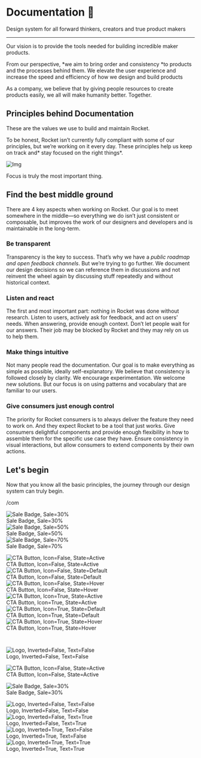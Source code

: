 
# Documentation 🚀

Design system for all forward thinkers, creators and true product makers

---

Our vision is to provide the tools needed for building incredible maker products.

From our perspective, *we aim to bring order and consistency *to products and the processes behind them. We elevate the user experience and increase the speed and efficiency of how we design and build products

As a company, we believe that by giving people resources to create products easily, we all will make humanity better. Together.

## Principles behind Documentation

These are the values we use to build and maintain Rocket.

To be honest, Rocket isn’t currently fully compliant with some of our principles, but we’re working on it every day. These principles help us keep on track and* stay focused on the right things*.

![Img](https://studio-assets.supernova.io/design-systems/14533/9289758a-6300-472a-bbc6-a57098081abf.jpeg)

Focus is truly the most important thing.

## Find the best middle ground

There are 4 key aspects when working on Rocket. Our goal is to meet somewhere in the middle—so everything we do isn’t just consistent or composable, but improves the work of our designers and developers and is maintainable in the long-term.

### Be transparent

Transparency is the key to success. That’s why we have a *public roadmap and open feedback channels*. But we’re trying to go further. We document our design decisions so we can reference them in discussions and not reinvent the wheel again by discussing stuff repeatedly and without historical context.

### Listen and react

The first and most important part: nothing in Rocket was done without research. Listen to users, actively ask for feedback, and act on users’ needs. When answering, provide enough context. Don’t let people wait for our answers. Their job may be blocked by Rocket and they may rely on us to help them.

### Make things intuitive

Not many people read the documentation. Our goal is to make everything as simple as possible, ideally self-explanatory. We believe that consistency is followed closely by clarity. We encourage experimentation. We welcome new solutions. But our focus is on using patterns and vocabulary that are familiar to our users.

### Give consumers just enough control

The priority for Rocket consumers is to always deliver the feature they need to work on. And they expect Rocket to be a tool that just works. Give consumers delightful components and provide enough flexibility in how to assemble them for the specific use case they have. Ensure consistency in visual interactions, but allow consumers to extend components by their own actions.

## Let's begin

Now that you know all the basic principles, the journey through our design system can truly begin.

/com

  
![Sale Badge, Sale=30%](https://studio-assets.supernova.io/design-systems/14533/b24d6587-d69b-4448-ae7f-8643c5be3ad9.png)  
Sale Badge, Sale=30%  
![Sale Badge, Sale=50%](https://studio-assets.supernova.io/design-systems/14533/64fcf5ac-bd00-4ae5-abf9-494fc2cb260d.png)  
Sale Badge, Sale=50%  
![Sale Badge, Sale=70%](https://studio-assets.supernova.io/design-systems/14533/954d33eb-a7e8-4ee0-88d5-16caf9f90dfe.png)  
Sale Badge, Sale=70%  


  
![CTA Button, Icon=False, State=Active](https://studio-assets.supernova.io/design-systems/14533/4ab28497-e503-4384-a7c5-b19fc6fff105.png)  
CTA Button, Icon=False, State=Active  
![CTA Button, Icon=False, State=Default](https://studio-assets.supernova.io/design-systems/14533/71a47172-0e77-41e5-9407-10da361b543b.png)  
CTA Button, Icon=False, State=Default  
![CTA Button, Icon=False, State=Hover](https://studio-assets.supernova.io/design-systems/14533/9e9c66b9-a8e5-4d39-b44d-afb5f34c9d17.png)  
CTA Button, Icon=False, State=Hover  
![CTA Button, Icon=True, State=Active](https://studio-assets.supernova.io/design-systems/14533/23faf8ce-fbec-494a-ac57-f30d9837e651.png)  
CTA Button, Icon=True, State=Active  
![CTA Button, Icon=True, State=Default](https://studio-assets.supernova.io/design-systems/14533/59de0c77-5722-476f-83c7-e6c80b0577a1.png)  
CTA Button, Icon=True, State=Default  
![CTA Button, Icon=True, State=Hover](https://studio-assets.supernova.io/design-systems/14533/e5764a7e-0d08-4f34-913e-387f65ea4c3b.png)  
CTA Button, Icon=True, State=Hover  


```javascript  
  
```

  
![Logo, Inverted=False, Text=False](https://studio-assets.supernova.io/design-systems/14533/1cb27485-dc6c-4196-8323-fa1be1762a1d.png)  
Logo, Inverted=False, Text=False  


  
  


  
![CTA Button, Icon=False, State=Active](https://studio-assets.supernova.io/design-systems/14533/4ab28497-e503-4384-a7c5-b19fc6fff105.png)  
CTA Button, Icon=False, State=Active  


  
![Sale Badge, Sale=30%](https://studio-assets.supernova.io/design-systems/14533/b24d6587-d69b-4448-ae7f-8643c5be3ad9.png)  
Sale Badge, Sale=30%  


  
![Logo, Inverted=False, Text=False](https://studio-assets.supernova.io/design-systems/14533/1cb27485-dc6c-4196-8323-fa1be1762a1d.png)  
Logo, Inverted=False, Text=False  
![Logo, Inverted=False, Text=True](https://studio-assets.supernova.io/design-systems/14533/ae3e128f-d2a6-47ce-a249-125ee38a3ab0.png)  
Logo, Inverted=False, Text=True  
![Logo, Inverted=True, Text=False](https://studio-assets.supernova.io/design-systems/14533/34fcb832-854e-4bda-9ba7-21ee8d2d091e.png)  
Logo, Inverted=True, Text=False  
![Logo, Inverted=True, Text=True](https://studio-assets.supernova.io/design-systems/14533/14fa27ee-cb76-4937-87bc-82d668d5f3aa.png)  
Logo, Inverted=True, Text=True  
